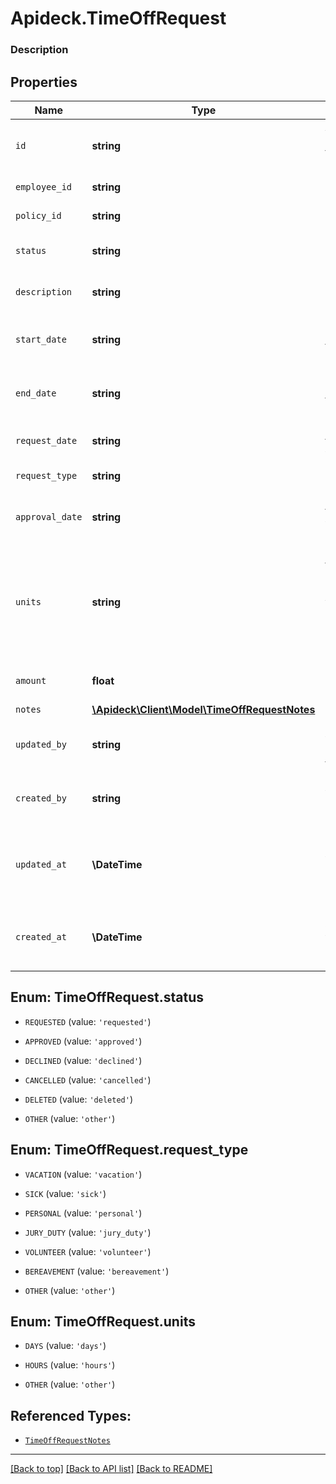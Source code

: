 # Apideck.TimeOffRequest

### Description

## Properties
Name | Type | Description | Notes
------------ | ------------- | ------------- | -------------
`id` | **string** | A unique identifier for an object. | [optional] 
`employee_id` | **string** | ID of the employee | [optional] 
`policy_id` | **string** | ID of the policy | [optional] 
`status` | **string** | The status of the time off request. | [optional] 
`description` | **string** | Description of the time off request. | [optional] 
`start_date` | **string** | The start date of the time off request. | [optional] 
`end_date` | **string** | The end date of the time off request. | [optional] 
`request_date` | **string** | The date the request was made. | [optional] 
`request_type` | **string** | The type of request | [optional] 
`approval_date` | **string** | The date the request was approved | [optional] 
`units` | **string** | The unit of time off requested. Possible values include: &#x60;hours&#x60;, &#x60;days&#x60;, or &#x60;other&#x60;. | [optional] 
`amount` | **float** | The amount of time off requested. | [optional] 
`notes` | [**\Apideck\Client\Model\TimeOffRequestNotes**](TimeOffRequestNotes.md) |  | [optional] 
`updated_by` | **string** | The user who last updated the object. | [optional] 
`created_by` | **string** | The user who created the object. | [optional] 
`updated_at` | **\DateTime** | The date and time when the object was last updated. | [optional] 
`created_at` | **\DateTime** | The date and time when the object was created. | [optional] 





<a name="STATUS"></a>
## Enum: TimeOffRequest.status


* `REQUESTED` (value: `'requested'`)

* `APPROVED` (value: `'approved'`)

* `DECLINED` (value: `'declined'`)

* `CANCELLED` (value: `'cancelled'`)

* `DELETED` (value: `'deleted'`)

* `OTHER` (value: `'other'`)




<a name="REQUEST_TYPE"></a>
## Enum: TimeOffRequest.request_type


* `VACATION` (value: `'vacation'`)

* `SICK` (value: `'sick'`)

* `PERSONAL` (value: `'personal'`)

* `JURY_DUTY` (value: `'jury_duty'`)

* `VOLUNTEER` (value: `'volunteer'`)

* `BEREAVEMENT` (value: `'bereavement'`)

* `OTHER` (value: `'other'`)




<a name="UNITS"></a>
## Enum: TimeOffRequest.units


* `DAYS` (value: `'days'`)

* `HOURS` (value: `'hours'`)

* `OTHER` (value: `'other'`)




## Referenced Types:












* [`TimeOffRequestNotes`](TimeOffRequestNotes.md)





---

[[Back to top]](#) [[Back to API list]](../../../../README.md#documentation-for-api-endpoints) [[Back to README]](../../../../README.md)


